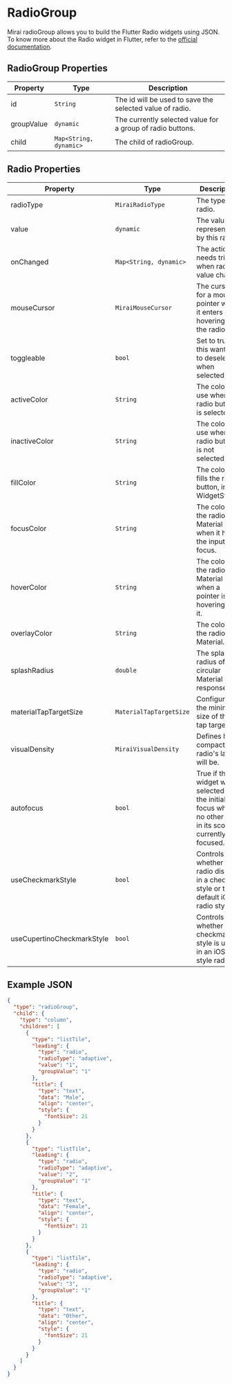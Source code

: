 # RadioGroup

Mirai radioGroup allows you to build the Flutter Radio widgets using JSON. 
To know more about the Radio widget in Flutter, refer to the [official documentation](https://api.flutter.dev/flutter/material/Radio-class.html).

## RadioGroup Properties

| Property | Type              | Description                                       |
| --- |-------------------|---------------------------------------------------|
| id | `String`  | The id will be used to save the selected value of radio. |
| groupValue | `dynamic` | The currently selected value for a group of radio buttons. |
| child | `Map<String, dynamic>` | The child of radioGroup. |

## Radio Properties

| Property | Type              | Description                                       |
| --- |-------------------|---------------------------------------------------|
| radioType | `MiraiRadioType`  | The type of radio. |
| value | `dynamic` | The value represented by this radio. |
| onChanged | `Map<String, dynamic>` | The action needs trigger when radio value change. |
| mouseCursor | `MiraiMouseCursor` | The cursor for a mouse pointer when it enters or is hovering over the radio. |
| toggleable | `bool` | Set to true if this wanted to deselect when selected. |
| activeColor | `String` | The color to use when this radio button is selected. |
| inactiveColor | `String` | The color to use when this radio button is not selected. |
| fillColor | `String` | The color that fills the radio button, in all WidgetStates. |
| focusColor | `String` | The color for the radio's Material when it has the input focus. |
| hoverColor | `String` | The color for the radio's Material when a pointer is hovering over it. |
| overlayColor | `String` | The color for the radio's Material. |
| splashRadius | `double` | The splash radius of the circular Material ink response. |
| materialTapTargetSize | `MaterialTapTargetSize` | Configures the minimum size of the tap target. |
| visualDensity | `MiraiVisualDensity` | Defines how compact the radio's layout will be. |
| autofocus | `bool` | True if this widget will be selected as the initial focus when no other node in its scope is currently focused. |
| useCheckmarkStyle | `bool` | Controls whether the radio displays in a checkbox style or the default iOS radio style. |
| useCupertinoCheckmarkStyle | `bool` | Controls whether the checkmark style is used in an iOS-style radio. |


## Example JSON

```json
{
  "type": "radioGroup",
  "child": {
    "type": "column",
    "children": [
      {
        "type": "listTile",
        "leading": {
          "type": "radio",
          "radioType": "adaptive",
          "value": "1",
          "groupValue": "1"
        },
        "title": {
          "type": "text",
          "data": "Male",
          "align": "center",
          "style": {
            "fontSize": 21
          }
        }
      },
      {
        "type": "listTile",
        "leading": {
          "type": "radio",
          "radioType": "adaptive",
          "value": "2",
          "groupValue": "1"
        },
        "title": {
          "type": "text",
          "data": "Female",
          "align": "center",
          "style": {
            "fontSize": 21
          }
        }
      },
      {
        "type": "listTile",
        "leading": {
          "type": "radio",
          "radioType": "adaptive",
          "value": "3",
          "groupValue": "1"
        },
        "title": {
          "type": "text",
          "data": "Other",
          "align": "center",
          "style": {
            "fontSize": 21
          }
        }
      }
    ]
  }
}
```

